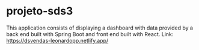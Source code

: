 # projeto-sds3
This application consists of displaying a dashboard with data provided by a back end built with Spring Boot and front end built with React.
Link: https://dsvendas-leonardopp.netlify.app/
